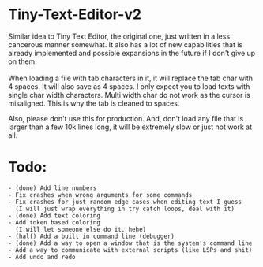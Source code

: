 # Tiny-Text-Editor-v2

Similar idea to Tiny Text Editor, the original one, just written in a less cancerous manner somewhat. It also has a lot of new capabilities that is already implemented and possible expansions in the future if I don't give up on them.
<br><br>
When loading a file with tab characters in it, it will replace the tab char with 4 spaces. It will also save as 4 spaces. I only expect you to load texts with single char width characters. Multi width char do not work as the cursor is misaligned. This is why the tab is cleaned to spaces.

Also, please don't use this for production. And, don't load any file that is larger than a few 10k lines long, it will be extremely slow or just not work at all.

# Todo: <br>

    - (done) Add line numbers
    - Fix crashes when wrong arguments for some commands
    - Fix crashes for just random edge cases when editing text I guess 
      (I will just wrap everything in try catch loops, deal with it)
    - (done) Add text coloring
    - Add token based coloring 
      (I will let someone else do it, hehe)
    - (half) Add a built in command line (debugger)
    - (done) Add a way to open a window that is the system's command line
    - Add a way to communicate with external scripts (like LSPs and shit)
    - Add undo and redo
